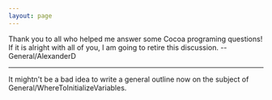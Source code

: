 ```yaml
---
layout: page
---
```


Thank you to all who helped me answer some Cocoa programing questions!  If it is alright with all of you, I am going to retire this discussion.   -- General/AlexanderD

----

It mightn't be a bad idea to write a general outline now on the subject of General/WhereToInitializeVariables.
